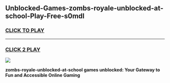 
## Unblocked-Games-zombs-royale-unblocked-at-school-Play-Free-s0mdl
<h3>
<a href="https://premium76.site?title=zombs-royale-unblocked-at-school&ref=17A">CLICK TO PLAY</a></h3>
<hr>

<h3>
<a href="https://premium76.site?title=zombs-royale-unblocked-at-school&ref=17A">CLICK 2 PLAY</a>
  
</h3>

<a href="https://premium76.site?title=zombs-royale-unblocked-at-school&ref=17A"><img src="https://clearcache.store/games.png"></a>


**zombs-royale-unblocked-at-school games unblocked: Your Gateway to Fun and Accessible Online Gaming**

